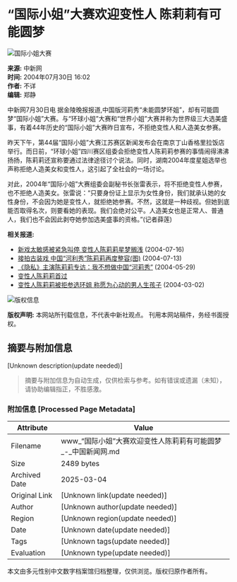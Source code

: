# “国际小姐”大赛欢迎变性人 陈莉莉有可能圆梦

![国际小姐大赛](http://www.chinanews.com.cn/newsiimg/1.gif)

**来源:** 中新网  
**时间:** 2004年07月30日 16:02  
**作者:** 不详  
**编辑:** 郑静  

中新网7月30日电 据金陵晚报报道,中国版河莉秀“未能圆梦环姐”，却有可能圆梦“国际小姐”大赛。与“环球小姐”大赛和“世界小姐”大赛并称为世界级三大选美盛事，有着44年历史的“国际小姐”大赛昨日宣布，不拒绝变性人和人造美女参赛。

昨天下午，第44届“国际小姐”大赛江苏赛区新闻发布会在南京丁山香格里拉饭店举行。而日前，“环球小姐”四川赛区组委会拒绝变性人陈莉莉参赛的事情闹得沸沸扬扬，陈莉莉还宣称要通过法律途径讨个说法。同时，湖南2004年度星姐选举也声称拒绝人造美女和变性人，这引起了全社会的一场讨论。

对此，2004年“国际小姐”大赛组委会副秘书长张雷表示，将不拒绝变性人参赛，也不拒绝人造美女。张雷说：“只要身份证上显示为女性身份，我们就承认她的女性身份，不会因为她是变性人，就拒绝她参赛。不然，这就是一种歧视。但她到底能否取得名次，则要看她的表现。我们会绝对公平。人造美女也是正常人、普通人，我们也不会因此剥夺她参加选美盛事的资格。”(记者薛莲)

**相关报道:**

- [新戏太敏感被紧急叫停 变性人陈莉莉星梦搁浅](http://www.chinanews.com.cn/news/2004year/2004-07-16/26/460650.shtml) (2004-07-16)
- [接拍古装戏 中国“河利秀”陈莉莉再度整容(图)](http://www.chinanews.com.cn/news/2004year/2004-07-13/26/459189.shtml) (2004-07-13)
- [《隐私》主演陈莉莉专访：我不想做中国“河莉秀”](http://www.chinanews.com.cn/news/2004year/2004-05-29/26/442165.shtml) (2004-05-29)
- [变性人陈莉莉首过](http://www.chinanews.com.cn/n/2004-03-09/26/411227.html)
- [变性人陈莉莉被拒参选环姐 称愿为心动的男人生孩子](http://www.chinanews.com.cn/n/2004-03-02/26/408435.html) (2004-03-02)

![版权信息](http://www.chinanews.com.cn/fileftp/2004-06-04/_1086312404_a.gif)

**版权声明:** 本网站所刊载信息，不代表中新社观点。 刊用本网站稿件，务经书面授权。
<!-- tcd_original_link http://www.chinanews.com.cn/news/2004year/2004-07-30/26/466377.shtml -->


## 摘要与附加信息

<!-- tcd_abstract -->
[Unknown description(update needed)]
<!-- tcd_abstract_end -->

> 摘要与附加信息为自动生成，仅供检索与参考。如有错误或遗漏（未知），请协助编辑指正，不胜感激。

### 附加信息 [Processed Page Metadata]

| Attribute       | Value                                  |
|-----------------|----------------------------------------|
| Filename        | www_“国际小姐”大赛欢迎变性人陈莉莉有可能圆梦_-_中国新闻网.md                             |
| Size            | 2489 bytes                           |
| Archived Date   | 2025-03-04                             |
| Original Link   | [Unknown link(update needed)]                       |
| Author          | [Unknown author(update needed)]                               |
| Region          | [Unknown region(update needed)]                               |
| Date            | [Unknown date(update needed)]                                 |
| Tags            | [Unknown tags(update needed)]                                 |
| Evaluation            | [Unknown type(update needed)]                                 |
<!-- tcd_table_end -->

本文由多元性别中文数字档案馆归档整理，仅供浏览。版权归原作者所有。
